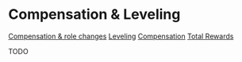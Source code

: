 # Compensation & Leveling

[Compensation & role changes](compensation-role-changes.md)
[Leveling](leveling.md)
[Compensation](../../../../../benefits-pay-perks/pay-expenses/compensation/index.md)
[Total Rewards](total-rewards.md)

TODO
